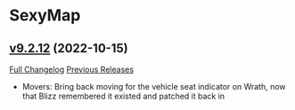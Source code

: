 # SexyMap

## [v9.2.12](https://github.com/funkydude/SexyMap/tree/v9.2.12) (2022-10-15)
[Full Changelog](https://github.com/funkydude/SexyMap/compare/v9.2.11...v9.2.12) [Previous Releases](https://github.com/funkydude/SexyMap/releases)

- Movers: Bring back moving for the vehicle seat indicator on Wrath, now that Blizz remembered it existed and patched it back in  
